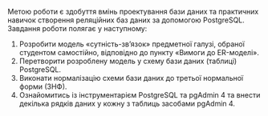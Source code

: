 Метою роботи є здобуття вмінь проектування бази даних та практичних навичок створення реляційних баз даних за допомогою PostgreSQL.
Завдання роботи полягає у наступному:
1.	Розробити модель «сутність-зв’язок» предметної галузі, обраної студентом самостійно, відповідно до пункту «Вимоги до ER-моделі».
2.	Перетворити розроблену модель у схему бази даних (таблиці) PostgreSQL.
3.	Виконати нормалізацію схеми бази даних до третьої нормальної форми (3НФ). 
4.	Ознайомитись із інструментарієм PostgreSQL та pgAdmin 4 та внести декілька рядків даних у кожну з таблиць засобами pgAdmin 4.
